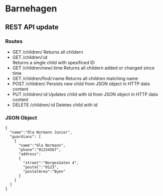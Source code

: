 Barnehagen
==========

REST API update
---------------

### Routes ###

* 	GET     /children/ 
	Returns all childern                
* 	GET     /children/:id   
	Returns a single child with spesificed ID           
* 	GET     /children/new/:time
	Returns all childern added or changed since time         
* 	GET     /children/find/:name 
	Returns all children matching name      
* 	POST    /children/
	Persists new child from JSON object in HTTP data content                 
* 	PUT     /children/:id
	Updates child with id from JSON object in HTTP data content            
* 	DELETE  /children/:id 
	Deletes child with id

###  JSON Object ###

	{
	  "name":"Ola Normann Junior",
	  "guardians": [
	    {
	      "name":"Ola Normann",
	      "phone":"01234567",
	      "address":
	      {
	        "street":"NorgesGaten 4",
	        "postal":"0123",
	        "postalArea":"Byen"
	      }
	    }
	  ]
	}      
